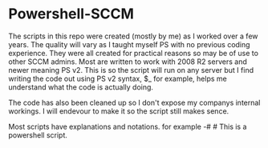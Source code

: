 # Powershell-SCCM

The scripts in this repo were created (mostly by me) as I worked over a few years. The quality will vary as I taught myself PS with no previous coding experience. They were all created for practical reasons so may be of use to other SCCM admins. Most are written to work with 2008 R2 servers and newer meaning PS v2. This is so the script will run on any server but I find writing the code out using PS v2 syntax, $_ for example,  helps me understand what the code is actually doing.

The code has also been cleaned up so I don't expose my companys internal workings. I will endevour to make it so the script still makes sence.

Most scripts have explanations and notations. for example 
-#    # This is a powershell script.
